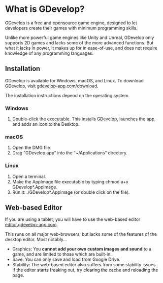# What is GDevelop?

GDevelop is a free and opensource game engine, designed to let developers create their games with minimum programming skills.

Unlike more powerful game engines like Unity and Unreal, GDevelop only supports 2D games and lacks some of the more advanced functions.
But what it lacks in power, it makes up for in ease-of-use, and does not require knowledge of any programming languages.

## Installation

GDevelop is available for Windows, macOS, and Linux. To download GDevelop, visit [gdevelop-app.com/download](https://gdevelop-app.com/download).

The installation instructions depend on the operating system.

### Windows
1. Double-click the executable. This installs GDevelop, launches the app, and adds an icon to the Desktop.

### macOS
1. Open the DMG file.
2. Drag “GDevelop.app” into the “~/Applications” directory.

### Linux
1. Open a terminal.
2. Make the AppImage file executable by typing chmod a+x GDevelop*.AppImage.
3. Run it: ./GDevelop*.AppImage (or double click on the file).

## Web-based Editor

If you are using a tablet, you will have to use the web-based editor [editor.gdevelop-app.com](https://editor.gdevelop-app.com).

This runs on all major web-browsers, but lacks some of the features of the desktop editor.
Most notably...

* Graphics: You **cannot add your own custom images and sound** to a game, and are limited to those which are built-in.
* Save: You can only save and load from Google Drive.
* Stability: The web-based editor also suffers from some stability issues. If the editor starts freaking out, try clearing the cache and reloading the page.